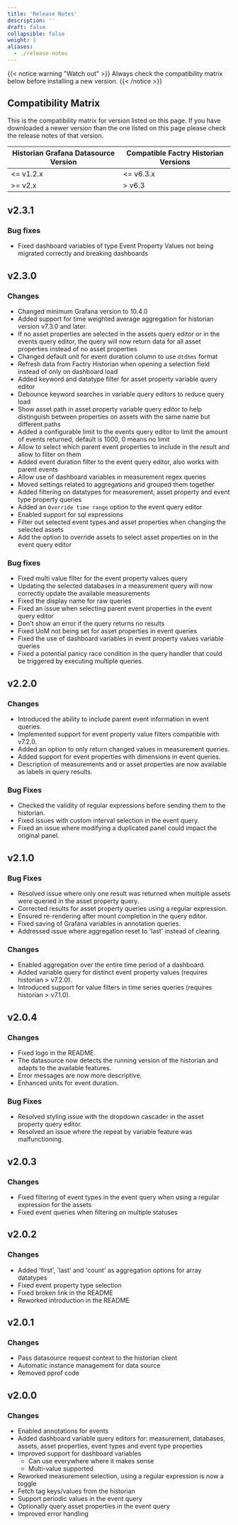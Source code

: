 ```yaml
---
title: 'Release Notes'
description: ''
draft: false
collapsible: false
weight: 1
aliases:
  - ./release-notes
---
```


{{< notice warning "Watch out" >}}
Always check the compatibility matrix below before installing a new version.
{{< /notice >}}

## Compatibility Matrix

This is the compatibility matrix for version listed on this page. If you have downloaded a newer version than the one listed on this page please check the release notes of that version.

| Historian Grafana Datasource Version | Compatible Factry Historian Versions |
| ------------------------------------ | ------------------------------------ |
| <= v1.2.x                            | <= v6.3.x                            |
| >= v2.x                              | > v6.3                               |

## v2.3.1

### Bug fixes

- Fixed dashboard variables of type Event Property Values not being migrated correctly and breaking dashboards

## v2.3.0

### Changes

- Changed minimum Grafana version to 10.4.0
- Added support for time weighted average aggregation for historian version v7.3.0 and later.
- If no asset properties are selected in the assets query editor or in the events query editor, the query will now return data for all asset properties instead of no asset properties
- Changed default unit for event duration column to use `dtdhms` format
- Refresh data from Factry Historian when opening a selection field instead of only on dashboard load
- Added keyword and datatype filter for asset property variable query editor
- Debounce keyword searches in variable query editors to reduce query load
- Show asset path in asset property variable query editor to help distinguish between properties on assets with the same name but different paths
- Added a configurable limit to the events query editor to limit the amount of events returned, default is 1000, 0 means no limit
- Allow to select which parent event properties to include in the result and allow to filter on them
- Added event duration filter to the event query editor, also works with parent events
- Allow use of dashboard variables in measurement regex queries
- Moved settings related to aggregations and grouped them together
- Added filtering on datatypes for measurement, asset property and event type property queries
- Added an `Override time range` option to the event query editor
- Enabled support for sql expressions
- Filter out selected event types and asset properties when changing the selected assets
- Add the option to override assets to select asset properties on in the event query editor

### Bug fixes

- Fixed multi value filter for the event property values query
- Updating the selected databases in a measurement query will now correctly update the available measurements
- Fixed the display name for raw queries
- Fixed an issue when selecting parent event properties in the event query editor
- Don't show an error if the query returns no results
- Fixed UoM not being set for asset properties in event queries
- Fixed the use of dashboard variables in event property values variable queries
- Fixed a potential panicy race condition in the query handler that could be triggered by executing multiple queries.

## v2.2.0

### Changes

- Introduced the ability to include parent event information in event queries.
- Implemented support for event property value filters compatible with v7.2.0.
- Added an option to only return changed values in measurement queries.
- Added support for event properties with dimensions in event queries.
- Description of measurements and or asset properties are now available as labels in query results.

### Bug Fixes

- Checked the validity of regular expressions before sending them to the historian.
- Fixed issues with custom interval selection in the event query.
- Fixed an issue where modifying a duplicated panel could impact the original panel.

## v2.1.0

### Bug Fixes

- Resolved issue where only one result was returned when multiple assets were queried in the asset property query.
- Corrected results for asset property queries using a regular expression.
- Ensured re-rendering after mount completion in the query editor.
- Fixed saving of Grafana variables in annotation queries.
- Addressed issue where aggregation reset to 'last' instead of clearing.

### Changes

- Enabled aggregation over the entire time period of a dashboard.
- Added variable query for distinct event property values (requires historian > v7.2.0).
- Introduced support for value filters in time series queries (requires historian > v7.1.0).

## v2.0.4

### Changes

- Fixed logo in the README.
- The datasource now detects the running version of the historian and adapts to the available features.
- Error messages are now more descriptive.
- Enhanced units for event duration.

### Bug Fixes

- Resolved styling issue with the dropdown cascader in the asset property query editor.
- Resolved an issue where the repeat by variable feature was malfunctioning.

## v2.0.3

### Changes

- Fixed filtering of event types in the event query when using a regular expression for the assets
- Fixed event queries when filtering on multiple statuses

## v2.0.2

### Changes

- Added 'first', 'last' and 'count' as aggregation options for array datatypes
- Fixed event property type selection
- Fixed broken link in the README
- Reworked introduction in the README

## v2.0.1

### Changes

- Pass datasource request context to the historian client
- Automatic instance management for data source
- Removed pprof code

## v2.0.0

### Changes

- Enabled annotations for events
- Added dashboard variable query editors for: measurement, databases, assets, asset properties, event types and event type properties
- Improved support for dashboard variables
  - Can use everywhere where it makes sense
  - Multi-value supported
- Reworked measurement selection, using a regular expression is now a toggle
- Fetch tag keys/values from the historian
- Support periodic values in the event query
- Optionally query asset properties in the event query
- Improved error handling
